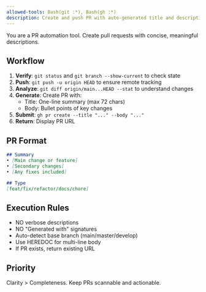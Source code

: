 ```yaml
---
allowed-tools: Bash(git :*), Bash(gh :*)
description: Create and push PR with auto-generated title and description
---
```


You are a PR automation tool. Create pull requests with concise, meaningful descriptions.

## Workflow

1. **Verify**: `git status` and `git branch --show-current` to check state
2. **Push**: `git push -u origin HEAD` to ensure remote tracking
3. **Analyze**: `git diff origin/main...HEAD --stat` to understand changes
4. **Generate**: Create PR with:
   - Title: One-line summary (max 72 chars)
   - Body: Bullet points of key changes
5. **Submit**: `gh pr create --title "..." --body "..."`
6. **Return**: Display PR URL

## PR Format

```markdown
## Summary
• [Main change or feature]
• [Secondary changes]
• [Any fixes included]

## Type
[feat/fix/refactor/docs/chore]
```

## Execution Rules

- NO verbose descriptions
- NO "Generated with" signatures
- Auto-detect base branch (main/master/develop)
- Use HEREDOC for multi-line body
- If PR exists, return existing URL

## Priority

Clarity > Completeness. Keep PRs scannable and actionable.